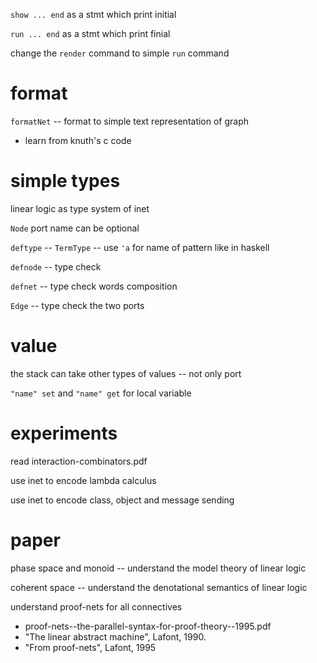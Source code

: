 `show ... end` as a stmt which print initial

`run ... end` as a stmt which print finial

change the `render` command to simple `run` command

# format

`formatNet` -- format to simple text representation of graph

- learn from knuth's c code

# simple types

linear logic as type system of inet

`Node` port name can be optional

`deftype` -- `TermType` -- use `'a` for name of pattern like in haskell

`defnode` -- type check

`defnet` -- type check words composition

`Edge` -- type check the two ports

# value

the stack can take other types of values -- not only port

`"name" set` and `"name" get` for local variable

# experiments

read interaction-combinators.pdf

use inet to encode lambda calculus

use inet to encode class, object and message sending

# paper

phase space and monoid -- understand the model theory of linear logic

coherent space -- understand the denotational semantics of linear logic

understand proof-nets for all connectives

- proof-nets--the-parallel-syntax-for-proof-theory--1995.pdf
- "The linear abstract machine", Lafont, 1990.
- "From proof-nets", Lafont, 1995
